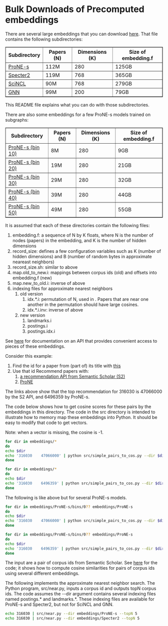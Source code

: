 # Bulk Downloads of Precomputed embeddings

There are several large embeddings that you can download <a href="http://34.204.188.58/files/embeddings/">here</a>.  That file contains
the following subdirectories:
<table border="1">
  <tr><th>Subdirectory</th> <th>Papers (N)</th><th>Dimensions (K)</th><th>Size of embedding.f</th></tr>
  <tr><td><a href="http://34.204.188.58/files/embeddings/ProNE-s">ProNE-s</a></td><td>112M</td><td>280</td><td>125GB</td></tr>
  <tr><td><a href="http://34.204.188.58/files/embeddings/Specter2">Specter2</a></td><td>119M</td><td>768</td><td>365GB</td></tr>
  <tr><td><a href="http://34.204.188.58/files/embeddings/SciNCL">SciNCL</a></td><td>90M</td><td>768</td><td>279GB</td></tr>
  <tr><td><a href="http://34.204.188.58/files/embeddings/GNN">GNN</a></td><td>99M</td><td>200</td><td>79GB</td></tr>
</table>

This README file explains what you can do with those subdirectories.
<p>

There are also some embeddings for a few ProNE-s models trained on subgraphs:

<table border="1">
  <tr><th>Subdirectory</th> <th>Papers (N)</th><th>Dimensions (K)</th><th>Size of embedding.f</th></tr>
  <tr><td><a href="http://34.204.188.58/files/embeddings/ProNE-s/bins/010">ProNE-s (bin 10)</a></td><td>8M</td><td>280</td><td>9GB</td></tr>
  <tr><td><a href="http://34.204.188.58/files/embeddings/ProNE-s/bins/020">ProNE-s (bin 20)</a></td><td>19M</td><td>280</td><td>21GB</td></tr>
  <tr><td><a href="http://34.204.188.58/files/embeddings/ProNE-s/bins/030">ProNE-s (bin 30)</a></td><td>29M</td><td>280</td><td>32GB</td></tr>
  <tr><td><a href="http://34.204.188.58/files/embeddings/ProNE-s/bins/040">ProNE-s (bin 40)</a></td><td>39M</td><td>280</td><td>44GB</td></tr>
  <tr><td><a href="http://34.204.188.58/files/embeddings/ProNE-s/bins/050">ProNE-s (bin 50)</a></td><td>49M</td><td>280</td><td>55GB</td></tr>
</table>

It is assumed that each of these directories contain the following files:
<ol>
  <li>embedding.f: a sequence of N by K floats, where N is the number of nodes (papers) in the embedding, and K is the number of hidden dimensions</li>
  <li>record_size: defines a few configuration variables such as K (number of hidden dimensions) and B (number of random bytes in approximate neareast neighbors)</li>
  <li>record_size.sh: similar to above</li>
  <li>map.old_to_new.i: mappings between corpus ids (old) and offsets into embedding.f (new)</li>
  <li>map.new_to_old.i: inverse of above</li>
  <li>indexing files for approximate nearest neighbors
    <ol>
      <li>old version
	<ol>
	  <li>idx.*.i: permutation of N, used in .  Papers that are near one another in the permutation should have large cosines.</li>
	  <li>idx.*.i.inv: inverse of above</li>
	</ol>
      </li>
      <li>new version
	<ol>
	  <li>landmarks.i
	  <li>postings.i</li>
	  <li>postings.idx.i</li>
	</ol>
      </li>
    </ol>
</ol>

See <a href="http://34.204.188.58/similar_documentation.html">here</a> for documentation on an API that provides convenient access to pieces of these embeddings.
<p>
Consider this example:
<ol>
  <li>Find the id for a paper from (part of) its title with <a href="http://34.204.188.58/cgi-bin/paper_search?query=Personalizing%20Search%20via%20Association">this</a></li>
  <li>Use that id Recommend papers with:
    <ol>
      <li><a href="http://34.204.188.58//cgi-bin/recommend_papers?id=CorpusId:316030&method=s2_api&fields=citationCount,externalIds,title&score1=ProNE,Specter">a recommendation API from Semantic Scholar (S2)</a></li>
      <li><a href="http://34.204.188.58//cgi-bin/recommend_papers?id=CorpusId:316030&method=ProNE&fields=citationCount,externalIds,title&score1=ProNE,Specter">ProNE</a></li>
      </ol>
</ol>

The links above show that the top recommendation for 316030 is 47066000 by the S2 API, and 6496359 by ProNE-s.
<p>
  The code below shows how to get cosine scores for these pairs by the embeddings in this directory.  The code in the src directory is intended to illustrate how to memory map these embeddings into Python.  It should be easy to modify that code to get vectors.
<p>
    Note: when a vector is missing, the cosine is -1.

```sh
for dir in embeddings/*
do
echo $dir
echo '316030    47066000' | python src/simple_pairs_to_cos.py --dir $dir
done

for dir in embeddings/*
do
echo $dir
echo '316030    6496359' | python src/simple_pairs_to_cos.py --dir $dir
done
```
    
The following is like above but for several ProNE-s models.

```sh
for dir in embeddings/ProNE-s/bins/0?? embeddings/ProNE-s
do
echo $dir
echo '316030    47066000' | python src/simple_pairs_to_cos.py --dir $dir
done

for dir in embeddings/ProNE-s/bins/0?? embeddings/ProNE-s
do
echo $dir
echo '316030    6496359' | python src/simple_pairs_to_cos.py --dir $dir
done
```
    

The input are a pair of corpus ids from Semantic Scholar.  See <a href="../src/">here</a> for the code; it shows how to compute cosine similarities for pairs of corpus ids using several different embeddings.

<p>
  The following implements the approximate nearest neighbor search.  The Python program, src/near.py, inputs a corpus id and outputs topN corpus ids.  The code assumes the --dir argument contains several indexing files named postings.* and landmarks.*.
  These indexing files are available for ProNE-s and Specter2, but not for SciNCL and GNN.  

```sh
echo 316030 | src/near.py --dir embeddings/ProNE-s --topN 5
echo 316030 | src/near.py --dir embeddings/Specter2 --topN 5
```

